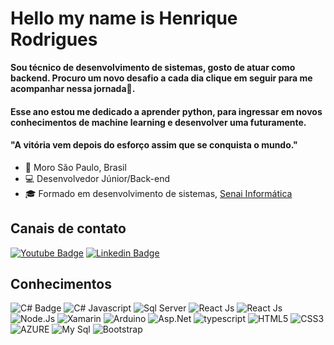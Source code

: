 # Hello my name is Henrique Rodrigues 

  **Sou técnico de desenvolvimento de sistemas, gosto de atuar como backend. Procuro um novo desafio a cada dia clique em seguir para me acompanhar nessa jornada🤠.**

#### Esse ano estou me dedicado a aprender python, para ingressar em novos conhecimentos de machine learning e desenvolver uma futuramente.

#### "A vitória vem depois do esforço assim que se conquista o mundo."

 - 📍 Moro São Paulo, Brasil 
 - 💻 Desenvolvedor Júnior/Back-end 
 - 🎓 Formado em desenvolvimento de sistemas, [Senai Informática](https://informatica.sp.senai.br/)  

## Canais de contato 
[![Youtube Badge](https://img.shields.io/badge/-Youtube-FF0000?style=flat-square&labelColor=FF0000&logo=youtube&logoColor=white&link=https://www.youtube.com/channel/UCVtcUt25gKac-IBr3-nf6TQ)](https://www.youtube.com/channel/UCVtcUt25gKac-IBr3-nf6TQ) [![Linkedin Badge](https://img.shields.io/badge/-LinkedIn-blue?style=flat-square&logo=Linkedin&logoColor=white&link=https://www.linkedin.com/in/henrique-silva-189b62171/)](https://www.linkedin.com/in/henrique-silva-189b62171/) 

## Conhecimentos 
![C# Badge](https://img.shields.io/badge/-Dot.Net-9B4F97?style=flat-square&logo=C#&logoColor=white)    ![C# Javascript](https://img.shields.io/badge/-Javascript-f7df1e?style=flat-square&logo=Javascript&logoColor=000000)  ![Sql Server](https://img.shields.io/badge/-Sql%20Server-b41c1c?style=flat-square&logo=microsoft-sql-server&logoColor=white) ![React Js](https://img.shields.io/badge/-React%20Js-11a2ca?style=flat-square&logo=React&logoColor=white) ![React Js](https://img.shields.io/badge/-React%20Native-white?style=flat-square&logo=React&logoColor=React) ![Node.Js](https://img.shields.io/badge/-Node.Js-5c544c?style=flat-square&logo=Node.js&logoColor=node) ![Xamarin](https://img.shields.io/badge/-Xamarin-B1ACA6?style=flat-square&logo=Xamarin&logoColor=3498db)
![Arduino](https://img.shields.io/badge/-Arduino-00979c?style=flat-square&logo=Arduino&logoColor=white) ![Asp.Net](https://img.shields.io/badge/-Asp.Net-1c87cc?style=flat-square&logo=c#&logoColor=white) ![typescript](https://img.shields.io/badge/-TypeScript-4C4740?style=flat-square&logo=typescript&logoColor=typescript) ![HTML5](https://img.shields.io/badge/-HTML5-e44d26?style=flat-square&logo=HTML5&logoColor=white) ![CSS3](https://img.shields.io/badge/-CSS3-264de4?style=flat-square&logo=CSS3&logoColor=white) ![AZURE](https://img.shields.io/badge/-Azure-0089d6?style=flat-square&logo=Microsoft%20Azure&logoColor=white) ![My Sql](https://img.shields.io/badge/-MySql-e3752c?style=flat-square&logo=MySQL&logoColor=white) ![Bootstrap](https://img.shields.io/badge/-Bootstrap-7843c4?style=flat-square&logo=Bootstrap&logoColor=white)
